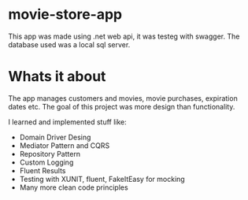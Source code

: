 # movie-store-app

This app was made using .net web api, it was testeg with swagger.
The database used was a local sql server.

# Whats it about
The app manages customers and movies, movie purchases, expiration dates etc.
The goal of this project was more design than functionality.

I learned and implemented stuff like:
  - Domain Driver Desing
  - Mediator Pattern and CQRS
  - Repository Pattern
  - Custom Logging
  - Fluent Results
  - Testing with XUNIT, fluent, FakeItEasy for mocking
  - Many more clean code principles
